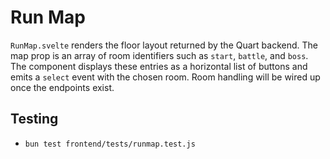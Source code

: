 # Run Map

`RunMap.svelte` renders the floor layout returned by the Quart backend. The map
prop is an array of room identifiers such as `start`, `battle`, and `boss`. The
component displays these entries as a horizontal list of buttons and emits a
`select` event with the chosen room. Room handling will be wired up once the
endpoints exist.

## Testing
- `bun test frontend/tests/runmap.test.js`

